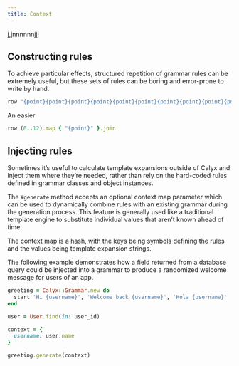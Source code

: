 ```yaml
---
title: Context
---
```


j,jnnnnnnjjj

## Constructing rules

To achieve particular effects, structured repetition of grammar rules can be extremely useful, but these sets of rules can be boring and error-prone to write by hand.

```ruby
row "{point}{point}{point}{point}{point}{point}{point}{point}{point}{point}{point}{point}"
```

An easier

```ruby
row (0..12).map { "{point}" }.join
```

## Injecting rules

Sometimes it’s useful to calculate template expansions outside of Calyx and inject them where they’re needed, rather than rely on the hard-coded rules defined in grammar classes and object instances.

The `#generate` method accepts an optional context map parameter which can be used to dynamically combine rules with an existing grammar during the generation process. This feature is generally used like a traditional template engine to substitute individual values that aren’t known ahead of time.

The context map is a hash, with the keys being symbols defining the rules and the values being template expansion strings.

The following example demonstrates how a field returned from a database query could be injected into a grammar to produce a randomized welcome message for users of an app.

```ruby
greeting = Calyx::Grammar.new do
  start 'Hi {username}', 'Welcome back {username}', 'Hola {username}'
end

user = User.find(id: user_id)

context = {
  username: user.name
}

greeting.generate(context)
```
